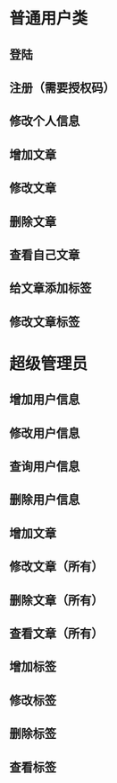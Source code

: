 # 普通用户类

## 登陆
## 注册（需要授权码）
## 修改个人信息

## 增加文章
## 修改文章
## 删除文章
## 查看自己文章

## 给文章添加标签
## 修改文章标签

# 超级管理员

## 增加用户信息
## 修改用户信息
## 查询用户信息
## 删除用户信息

## 增加文章
## 修改文章（所有）
## 删除文章（所有）
## 查看文章（所有）

## 增加标签
## 修改标签
## 删除标签
## 查看标签

 
